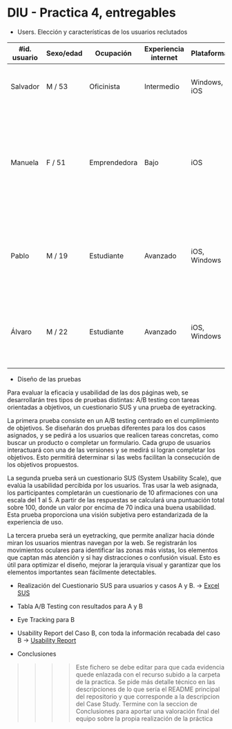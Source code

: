 # DIU - Practica 4, entregables

- Users. Elección y características de los usuarios reclutados

| #id. usuario | Sexo/edad | Ocupación   | Experiencia internet   | Plataforma     | Perfil cubierto                                                                  | TEST | SUS score |
|--------------|-----------|-------------|------------------------|----------------|----------------------------------------------------------------------------------|------|-----------|
| Salvador     | M / 53    | Oficinista  | Intermedio             | Windows, iOS   | Oficinista con cierta experiencia con la tecnología.                             | A    | 75.0      |
| Manuela      | F / 51    | Emprendedora| Bajo                   | iOS            | Emprendedora, dueña de una guardería desde hace más de 25 años. Es un poco negada con la tecnología, nunca le ha gustado mucho. | B    | 60.0      |
| Pablo        | M / 19    | Estudiante  | Avanzado               | iOS, Windows   | Estudiante de psicología al que le gusta mucho el uso de la tecnología para todas sus actividades diarias | B    | 75.0      |
| Álvaro       | M / 22    | Estudiante  | Avanzado               | iOS, Windows   | Estudiante de historia con poco intereses por la tecnología, más alla de un uso diario de su teléfono | A    | 70.0 |

- Diseño de las pruebas

Para evaluar la eficacia y usabilidad de las dos páginas web, se desarrollarán tres tipos de pruebas distintas: A/B testing con tareas orientadas a objetivos, un cuestionario SUS y una prueba de eyetracking.

La primera prueba consiste en un A/B testing centrado en el cumplimiento de objetivos. Se diseñarán dos pruebas diferentes para los dos casos asignados, y se pedirá a los usuarios que realicen tareas concretas, como buscar un producto o completar un formulario. Cada grupo de usuarios interactuará con una de las versiones y se medirá si logran completar los objetivos. Esto permitirá determinar si las webs facilitan la consecución de los objetivos propuestos.

La segunda prueba será un cuestionario SUS (System Usability Scale), que evalúa la usabilidad percibida por los usuarios. Tras usar la web asignada, los participantes completarán un cuestionario de 10 afirmaciones con una escala del 1 al 5. A partir de las respuestas se calculará una puntuación total sobre 100, donde un valor por encima de 70 indica una buena usabilidad. Esta prueba proporciona una visión subjetiva pero estandarizada de la experiencia de uso.

La tercera prueba será un eyetracking, que permite analizar hacia dónde miran los usuarios mientras navegan por la web. Se registrarán los movimientos oculares para identificar las zonas más vistas, los elementos que captan más atención y si hay distracciones o confusión visual. Esto es útil para optimizar el diseño, mejorar la jerarquía visual y garantizar que los elementos importantes sean fácilmente detectables.

- Realización del Cuestionario SUS para usuarios y casos A y B. -> [Excel SUS](CuestionarioSUS.xlsx)
- Tabla A/B Testing con resultados para A y B
- Eye Tracking para B
- Usability Report del Caso B, con toda la información recabada del caso B -> [Usability Report](P4_UsabReport_Mamallema_doneby_DIU3_ExtremosYDuros.md)

- Conclusiones

>>>> Este fichero se debe editar para que cada evidencia quede enlazada con el recurso subido a la carpeta de la practica. Se pide más detalle técnico en las descripciones de lo que sería el README principal del repositorio y que corresponde a la descripcion del Case Study.
>>>> Termine con la seccion de Conclusiones para aportar una valoración final del equipo sobre la propia realización de la práctica
